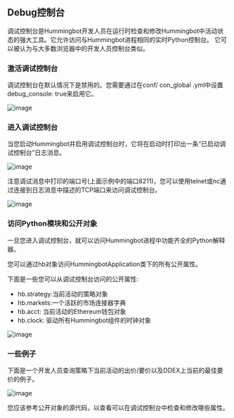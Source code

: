## Debug控制台

调试控制台是Hummingbot开发人员在运行时检查和修改Hummingbot中活动状态的强大工具。它允许访问与Hummingbot进程相同的实时Python控制台。
它可以被认为与大多数浏览器中的开发人员控制台类似。

### 激活调试控制台

调试控制台在默认情况下是禁用的。您需要通过在conf/ con_global .yml中设置debug_console: true来启用它。

![image](https://docs.hummingbot.io/assets/img/debug1.png)

### 进入调试控制台

当您启动Hummingbot并启用调试控制台时，它将在启动时打印出一条“已启动调试控制台”日志消息。

![image](https://docs.hummingbot.io/assets/img/debug2.png)

注意调试消息中打印的端口号(上面示例中的端口8211)，您可以使用telnet或nc通过连接到日志消息中描述的TCP端口来访问调试控制台。

![image](https://docs.hummingbot.io/assets/img/debug3.png)

### 访问Python模块和公开对象

一旦您进入调试控制台，就可以访问Hummingbot进程中功能齐全的Python解释器。

您可以通过hb对象访问HummingbotApplication类下的所有公开属性。

下面是一些您可以从调试控制台访问的公开属性:

- hb.strategy:当前活动的策略对象
- hb.markets:一个活跃的市场连接器字典
- hb.acct: 当前活动的Ethereum钱包对象
- hb.clock: 驱动所有Hummingbot组件的时钟对象

![image](https://docs.hummingbot.io/assets/img/debug4.png)

### 一些例子

下面是一个开发人员查询策略下当前活动的出价/要价以及DDEX上当前的最佳要价的例子。

![image](https://docs.hummingbot.io/assets/img/debug5.png)

您应该参考公开对象的源代码，以查看可以在调试控制台中检查和修改哪些属性。
